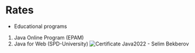 # Rates

- Educational programs
 1) Java Online Program (EPAM)
 2) Java for Web (SPD-University)
![Certificate Java2022 - Selim Bekberov](https://user-images.githubusercontent.com/54951903/175719155-7f7e1a1a-8f74-42d9-8528-a28dcc4cdcf4.png)
